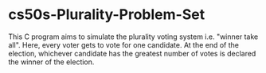 # cs50s-Plurality-Problem-Set
This C program aims to simulate the plurality voting system i.e. "winner take all". Here, every voter gets to vote for one candidate. At the end of the election, whichever candidate has the greatest number of votes is declared the winner of the election.
